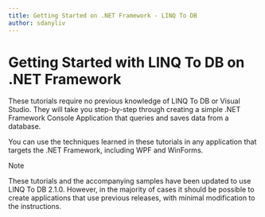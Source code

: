 ```yaml
---
title: Getting Started on .NET Framework - LINQ To DB
author: sdanyliv
---
```

# Getting Started with LINQ To DB on .NET Framework

These tutorials require no previous knowledge of LINQ To DB or Visual Studio. They will take you step-by-step through creating a simple .NET Framework Console Application that queries and saves data from a database.

You can use the techniques learned in these tutorials in any application that targets the .NET Framework, including WPF and WinForms.

> [!NOTE]  
> These tutorials and the accompanying samples have been updated to use LINQ To DB 2.1.0. However, in the majority of cases it should be possible to create applications that use previous releases, with minimal modification to the instructions.